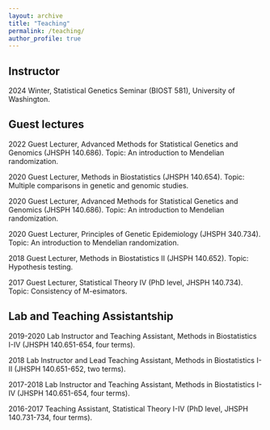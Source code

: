 ```yaml
---
layout: archive
title: "Teaching"
permalink: /teaching/
author_profile: true
---
```


Instructor
------

2024 Winter, Statistical Genetics Seminar (BIOST 581), University of Washington.


Guest lectures
------

2022	Guest Lecturer, Advanced Methods for Statistical Genetics and Genomics (JHSPH 140.686). Topic: An introduction to Mendelian randomization.

2020	Guest Lecturer, Methods in Biostatistics (JHSPH 140.654). Topic: Multiple comparisons in genetic and genomic studies.

2020	Guest Lecturer, Advanced Methods for Statistical Genetics and Genomics (JHSPH 140.686). Topic: An introduction to Mendelian randomization.

2020	Guest Lecturer, Principles of Genetic Epidemiology (JHSPH 340.734). Topic: An introduction to Mendelian randomization.

2018	Guest Lecturer, Methods in Biostatistics II (JHSPH 140.652). Topic: Hypothesis testing.

2017	Guest Lecturer, Statistical Theory IV (PhD level, JHSPH 140.734). Topic: Consistency of M-esimators.

Lab and Teaching Assistantship
------

2019-2020	Lab Instructor and Teaching Assistant, Methods in Biostatistics I-IV (JHSPH 140.651-654, four terms).


2018	Lab Instructor and Lead Teaching Assistant, Methods in Biostatistics I-II (JHSPH 140.651-652, two terms).

2017-2018	Lab Instructor and Teaching Assistant, Methods in Biostatistics I-IV (JHSPH 140.651-654, four terms).

2016-2017	Teaching Assistant, Statistical Theory I-IV (PhD level, JHSPH 140.731-734, four terms).
